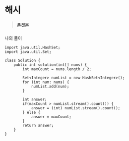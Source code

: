 # 해시
>[폰켓몬](https://school.programmers.co.kr/learn/courses/30/lessons/59034) 
###
나의 풀이
```
import java.util.HashSet;
import java.util.Set;

class Solution {
    public int solution(int[] nums) {
        int maxCount = nums.length / 2;

        Set<Integer> numList = new HashSet<Integer>();
        for (int num: nums) {
            numList.add(num);
        }

        int answer;
        if(maxCount > numList.stream().count()) {
            answer = (int) numList.stream().count();
        } else {
            answer = maxCount;
        }
        return answer;
    }
}
```